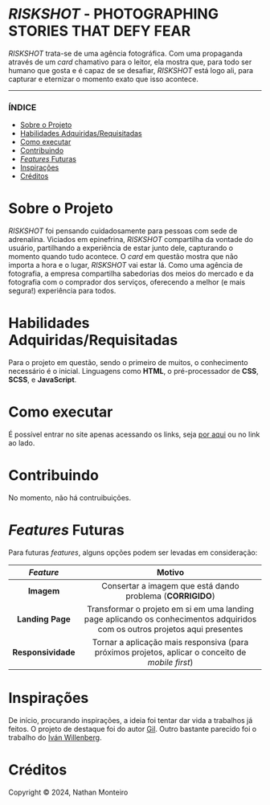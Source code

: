 # *RISKSHOT* - PHOTOGRAPHING STORIES THAT DEFY FEAR
*RISKSHOT* trata-se de uma agência fotográfica. Com uma propaganda através de um *card* chamativo para o leitor, ela mostra que, para todo ser humano que gosta e é capaz de se desafiar, *RISKSHOT* está logo ali, para capturar e eternizar o momento exato que isso acontece.

---

### ÍNDICE

* [Sobre o Projeto](#about)
* [Habilidades Adquiridas/Requisitadas](#abilities)
* [Como executar](#execute)
* [Contribuindo](#contribuition)
* [*Features* Futuras](#fut-feats)
* [Inspirações](#inspirations)
* [Créditos](#credits)


<h1 id="about">Sobre o Projeto</h1>

<em>RISKSHOT</em> foi pensando cuidadosamente para pessoas com sede de adrenalina. Viciados em epinefrina, <em>RISKSHOT</em> compartilha da vontade do usuário, partilhando a experiência de estar junto dele, capturando o momento quando tudo acontece. O <em>card</em> em questão mostra que não importa a hora e o lugar, <em>RISKSHOT</em> vai estar lá. Como uma agência de fotografia, a empresa compartilha sabedorias dos meios do mercado e da fotografia com o comprador dos serviços, oferecendo a melhor (e mais segura!) experiência para todos.


<h1 id="abilities"> Habilidades Adquiridas/Requisitadas </h1>

Para o projeto em questão, sendo o primeiro de muitos, o conhecimento necessário é o inicial. Linguagens como <b>HTML</b>, o pré-processador de <b>CSS</b>, <b>SCSS</b>, e <b>JavaScript</b></b>.


<h1 id="execute"> Como executar </h1>

É possível entrar no site apenas acessando os links, seja <a href="https://riskshot.vercel.app/" target="_blank">por aqui</a> ou no link ao lado.


<h1 id="contribuition"> Contribuindo </h1>

No momento, não há contruibuições. <!-- Caso se interesse em incorporar o projeto, fique à vontade-->


<h1 id="fut-feats"> <em>Features</em> Futuras </h1>

Para futuras <em>features</em>, alguns opções podem ser levadas em consideração:

*Feature* | Motivo
:---------: | :------:
**Imagem** | Consertar a imagem que está dando problema (**CORRIGIDO**)
**Landing Page** | Transformar o projeto em si em uma landing page aplicando os conhecimentos adquiridos com os outros projetos aqui presentes
**Responsividade** | Tornar a aplicação mais responsiva (para próximos projetos, aplicar o conceito de *mobile first*)

<h1 id="inspirations"> Inspirações </h1>

De início, procurando inspirações, a ideia foi tentar dar vida a trabalhos já feitos. O projeto de destaque foi do autor <a href="https://dribbble.com/shots/23515976-Art-direction-project">Gil</a>. Outro bastante parecido foi o trabalho do <a href="https://dribbble.com/shots/24039827-Layout-Exploration">Iván Willenberg</a>.

<h1 id="credits"> Créditos </h1>

Copyright © 2024, Nathan Monteiro
